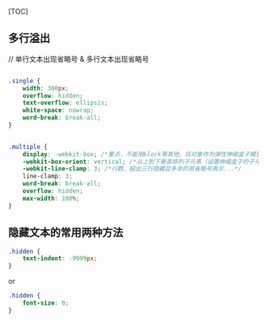[TOC]

## 多行溢出

// 单行文本出现省略号 & 多行文本出现省略号
```css

.single {
    width: 300px;
    overflow: hidden;
    text-overflow: ellipsis;
    white-space: nowrap;
    word-break: break-all;
}
    

.multiple {
    display: -webkit-box; /*重点，不能用block等其他，将对象作为弹性伸缩盒子模型显示*/
    -webkit-box-orient: vertical; /*从上到下垂直排列子元素（设置伸缩盒子的子元素排列方式）*/
    -webkit-line-clamp: 3; /*行数，超出三行隐藏且多余的用省略号表示...*/
    line-clamp: 3;
    word-break: break-all;
    overflow: hidden;
    max-width: 100%;
}


```

## 隐藏文本的常用两种方法
```css
.hidden {
    text-indent: -9999px; 
}
```
or 

```css
.hidden {
    font-size: 0;
}
```
